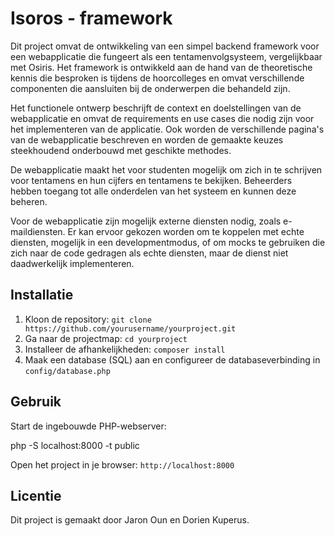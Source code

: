 # Isoros - framework

Dit project omvat de ontwikkeling van een simpel backend framework voor een webapplicatie die fungeert als een
tentamenvolgsysteem, vergelijkbaar met Osiris. Het framework is ontwikkeld aan de hand van de theoretische kennis die
besproken is tijdens de hoorcolleges en omvat verschillende componenten die aansluiten bij de onderwerpen die behandeld
zijn.

Het functionele ontwerp beschrijft de context en doelstellingen van de webapplicatie en omvat de requirements en use
cases die nodig zijn voor het implementeren van de applicatie. Ook worden de verschillende pagina's van de webapplicatie
beschreven en worden de gemaakte keuzes steekhoudend onderbouwd met geschikte methodes.

De webapplicatie maakt het voor studenten mogelijk om zich in te schrijven voor tentamens en hun cijfers en tentamens 
te bekijken. Beheerders hebben toegang tot alle onderdelen van het systeem en kunnen deze beheren.

Voor de webapplicatie zijn mogelijk externe diensten nodig, zoals e-maildiensten. Er kan ervoor gekozen worden om te
koppelen met echte diensten, mogelijk in een developmentmodus, of om mocks te gebruiken die zich naar de code gedragen
als echte diensten, maar de dienst niet daadwerkelijk implementeren.


## Installatie

1. Kloon de repository: `git clone https://github.com/yourusername/yourproject.git`
2. Ga naar de projectmap: `cd yourproject`
3. Installeer de afhankelijkheden: `composer install`
4. Maak een database (SQL) aan en configureer de databaseverbinding in `config/database.php`

## Gebruik

Start de ingebouwde PHP-webserver:

php -S localhost:8000 -t public

Open het project in je browser: `http://localhost:8000`


## Licentie

Dit project is gemaakt door Jaron Oun en Dorien Kuperus.
